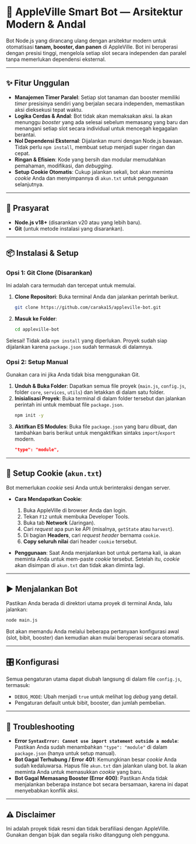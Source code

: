 # 🤖 AppleVille Smart Bot — Arsitektur Modern & Andal

Bot Node.js yang dirancang ulang dengan arsitektur modern untuk otomatisasi **tanam, booster, dan panen** di AppleVille. Bot ini beroperasi dengan presisi tinggi, mengelola setiap slot secara independen dan paralel tanpa memerlukan dependensi eksternal.

---

## ✨ Fitur Unggulan

-   **Manajemen Timer Paralel**: Setiap slot tanaman dan booster memiliki *timer* presisinya sendiri yang berjalan secara independen, memastikan aksi dieksekusi tepat waktu.
-   **Logika Cerdas & Andal**: Bot tidak akan memaksakan aksi. Ia akan menunggu *booster* yang ada selesai sebelum memasang yang baru dan menangani setiap slot secara individual untuk mencegah kegagalan berantai.
-   **Nol Dependensi Eksternal**: Dijalankan murni dengan Node.js bawaan. Tidak perlu `npm install`, membuat setup menjadi super ringan dan cepat.
-   **Ringan & Efisien**: Kode yang bersih dan modular memudahkan pemahaman, modifikasi, dan *debugging*.
-   **Setup Cookie Otomatis**: Cukup jalankan sekali, bot akan meminta *cookie* Anda dan menyimpannya di `akun.txt` untuk penggunaan selanjutnya.

---

## 🔧 Prasyarat

-   **Node.js v18+** (disarankan v20 atau yang lebih baru).
-   **Git** (untuk metode instalasi yang disarankan).

---

## 📦 Instalasi & Setup

### Opsi 1: Git Clone (Disarankan)

Ini adalah cara termudah dan tercepat untuk memulai.

1.  **Clone Repositori**: Buka terminal Anda dan jalankan perintah berikut.
    ```bash
    git clone https://github.com/caraka15/appleville-bot.git
    ```

2.  **Masuk ke Folder**:
    ```bash
    cd appleville-bot
    ```

Selesai! Tidak ada `npm install` yang diperlukan. Proyek sudah siap dijalankan karena `package.json` sudah termasuk di dalamnya.

### Opsi 2: Setup Manual

Gunakan cara ini jika Anda tidak bisa menggunakan Git.

1.  **Unduh & Buka Folder**: Dapatkan semua file proyek (`main.js`, `config.js`, folder `core`, `services`, `utils`) dan letakkan di dalam satu folder.
2.  **Inisialisasi Proyek**: Buka terminal di dalam folder tersebut dan jalankan perintah ini untuk membuat file `package.json`.
    ```bash
    npm init -y
    ```
3.  **Aktifkan ES Modules**: Buka file `package.json` yang baru dibuat, dan tambahkan baris berikut untuk mengaktifkan sintaks `import`/`export` modern.
    ```json
    "type": "module",
    ```

---

## 🔑 Setup Cookie (`akun.txt`)

Bot memerlukan *cookie* sesi Anda untuk berinteraksi dengan server.

-   **Cara Mendapatkan Cookie**:
    1.  Buka AppleVille di browser Anda dan login.
    2.  Tekan `F12` untuk membuka Developer Tools.
    3.  Buka tab **Network** (Jaringan).
    4.  Cari *request* apa pun ke API (misalnya, `getState` atau `harvest`).
    5.  Di bagian **Headers**, cari *request header* bernama `cookie`.
    6.  **Copy seluruh nilai** dari header `cookie` tersebut.

-   **Penggunaan**:
    Saat Anda menjalankan bot untuk pertama kali, ia akan meminta Anda untuk mem-paste *cookie* tersebut. Setelah itu, *cookie* akan disimpan di `akun.txt` dan tidak akan diminta lagi.

---

## ▶️ Menjalankan Bot

Pastikan Anda berada di direktori utama proyek di terminal Anda, lalu jalankan:

```bash
node main.js
```

Bot akan memandu Anda melalui beberapa pertanyaan konfigurasi awal (slot, bibit, booster) dan kemudian akan mulai beroperasi secara otomatis.

---

## 🎛️ Konfigurasi

Semua pengaturan utama dapat diubah langsung di dalam file `config.js`, termasuk:
-   `DEBUG_MODE`: Ubah menjadi `true` untuk melihat log *debug* yang detail.
-   Pengaturan default untuk bibit, booster, dan jumlah pembelian.

---

## 🧰 Troubleshooting

-   **Error `SyntaxError: Cannot use import statement outside a module`**: Pastikan Anda sudah menambahkan `"type": "module"` di dalam `package.json` (hanya untuk setup manual).
-   **Bot Gagal Terhubung / Error 401**: Kemungkinan besar *cookie* Anda sudah kedaluwarsa. Hapus file `akun.txt` dan jalankan ulang bot. Ia akan meminta Anda untuk memasukkan *cookie* yang baru.
-   **Bot Gagal Memasang Booster (Error 400)**: Pastikan Anda tidak menjalankan beberapa instance bot secara bersamaan, karena ini dapat menyebabkan konflik aksi.

---

## ⚠️ Disclaimer

Ini adalah proyek tidak resmi dan tidak berafiliasi dengan AppleVille. Gunakan dengan bijak dan segala risiko ditanggung oleh pengguna.
